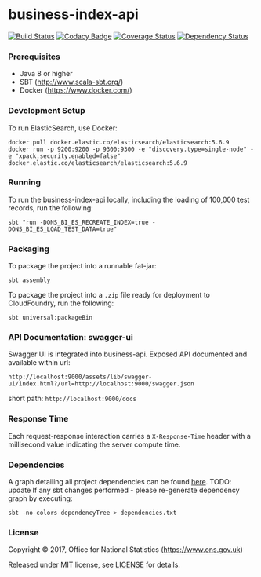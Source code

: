 
# business-index-api
[![Build Status](https://travis-ci.org/ONSdigital/business-index-api.svg?branch=develop)](https://travis-ci.org/ONSdigital/business-index-api) [![Codacy Badge](https://api.codacy.com/project/badge/Grade/75fd2f255d07447a9cd73fb9eb8381f1)](https://www.codacy.com/app/ONSDigital/business-index-api?utm_source=github.com&utm_medium=referral&utm_content=ONSdigital/business-index-api&utm_campaign=badger) [![Coverage Status](https://coveralls.io/repos/github/ONSdigital/business-index-api/badge.svg?branch=develop)](https://coveralls.io/github/ONSdigital/business-index-api?branch=develop) [![Dependency Status](https://www.versioneye.com/user/projects/58e23bf2d6c98d00417476cc/badge.svg?style=flat-square)](https://www.versioneye.com/user/projects/58e23bf2d6c98d00417476cc)

### Prerequisites

* Java 8 or higher
* SBT (http://www.scala-sbt.org/)
* Docker (https://www.docker.com/)

### Development Setup

To run ElasticSearch, use Docker:

```shell
docker pull docker.elastic.co/elasticsearch/elasticsearch:5.6.9
docker run -p 9200:9200 -p 9300:9300 -e "discovery.type=single-node" -e "xpack.security.enabled=false" docker.elastic.co/elasticsearch/elasticsearch:5.6.9
```

### Running

To run the business-index-api locally, including the loading of 100,000 test records, run the following:

```shell
sbt "run -DONS_BI_ES_RECREATE_INDEX=true -DONS_BI_ES_LOAD_TEST_DATA=true"
```

### Packaging

To package the project into a runnable fat-jar:

```shell
sbt assembly
```

To package the project into a `.zip` file ready for deployment to CloudFoundry, run the following:

```shell
sbt universal:packageBin
```

### API Documentation: swagger-ui

Swagger UI is integrated into business-api. Exposed API documented and available within url:
 
 ``` http://localhost:9000/assets/lib/swagger-ui/index.html?/url=http://localhost:9000/swagger.json ```

short path:
 ``` http://localhost:9000/docs ```

### Response Time

Each request-response interaction carries a `X-Response-Time` header with a millisecond value indicating the server
compute time.

### Dependencies

A graph detailing all project dependencies can be found [here](dependencies.txt). TODO: update
If any sbt changes performed - please re-generate dependency graph by executing:
```shell
sbt -no-colors dependencyTree > dependencies.txt
```

### License

Copyright © 2017, Office for National Statistics (https://www.ons.gov.uk)

Released under MIT license, see [LICENSE](LICENSE.md) for details.